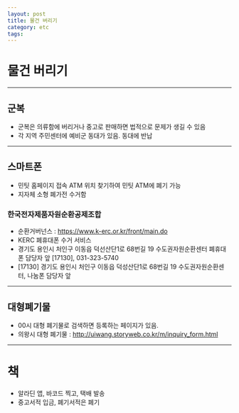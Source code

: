 ```yaml
---
layout: post
title: 물건 버리기
category: etc
tags:
---
```


# 물건 버리기

---

## 군복
* 군복은 의류함에 버리거나 중고로 판매하면 법적으로 문제가 생길 수 있음
* 각 지역 주민센터에 예비군 동대가 있음. 동대에 반납

---

## 스마트폰
* 민팃 홈페이지 접속 ATM 위치 찾기하여 민팃 ATM에 폐기 가능
* 지자체 소형 폐가전 수거함

### 한국전자제품자원순환공제조합
* 순환거버넌스 : <https://www.k-erc.or.kr/front/main.do>
* KERC 폐휴대폰 수거 서비스
* 경기도 용인시 처인구 이동읍 덕선산단1로 68번길 19 수도권자원순환센터 폐휴대폰 담당자 앞 [17130], 031-323-5740
* [17130] 경기도 용인시 처인구 이동읍 덕성산단1로 68번길 19 수도권자원순환센터, 나눔폰 담당자 앞

---

## 대형폐기물

* 00시 대형 폐기물로 검색하면 등록하는 페이지가 있음.
* 의왕시 대형 폐기물 : <http://uiwang.storyweb.co.kr/m/inquiry_form.html>

---

# 책
* 알라딘 앱, 바코드 찍고, 택배 발송
* 중고서적 입금, 폐기서적은 폐기